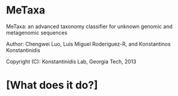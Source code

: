 MeTaxa
======

MeTaxa: an advanced taxonomy classifier for unknown genomic and metagenomic sequences

Author: Chengwei Luo, Luis Miguel Roderiguez-R, and Konstantinos Konstantinidis

Copyright (C): Konstantinidis Lab, Georgia Tech, 2013

[What does it do?]
====================
